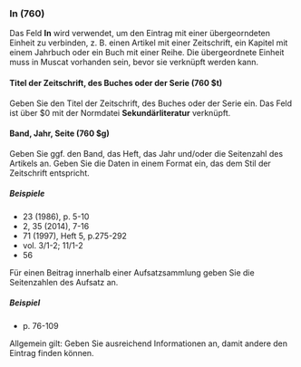 ### In (760)

Das Feld **In** wird verwendet, um den Eintrag mit einer übergeorndeten Einheit zu verbinden, z. B. einen Artikel mit einer Zeitschrift, ein Kapitel mit einem Jahrbuch oder ein Buch mit einer Reihe. Die übergeordnete Einheit muss in Muscat vorhanden sein, bevor sie verknüpft werden kann.

#### Titel der Zeitschrift, des Buches oder der Serie (760 $t)

Geben Sie den Titel der Zeitschrift, des Buches oder der Serie ein. Das Feld ist über $0 mit der Normdatei **Sekundärliteratur** verknüpft.

#### Band, Jahr, Seite (760 $g)

Geben Sie ggf. den Band, das Heft, das Jahr und/oder die Seitenzahl des Artikels an. Geben Sie die Daten in einem Format ein, das dem Stil der Zeitschrift entspricht.

##### Beispiele

- 23 (1986), p. 5-10
- 2, 35 (2014), 7-16
- 71 (1997), Heft 5, p.275-292
- vol. 3/1-2; 11/1-2
- 56

Für einen Beitrag innerhalb einer Aufsatzsammlung geben Sie die Seitenzahlen des Aufsatz an.

##### Beispiel

- p. 76-109

Allgemein gilt: Geben Sie ausreichend Informationen an, damit andere den Eintrag finden können.
